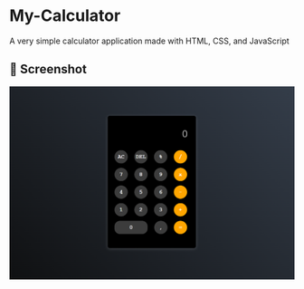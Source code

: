 # My-Calculator
A very simple calculator application made with HTML, CSS, and JavaScript

##  📸 Screenshot 

 <img src="https://github.com/leentjie03/My-Calculator/blob/ef0cd2bde88cb3a9a0324e7527fd40cebbdc95d2/Calculator.png" width="800" />
